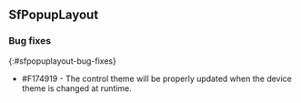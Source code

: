 ## SfPopupLayout

### Bug fixes
{:#sfpopuplayout-bug-fixes}

* \#F174919 - The control theme will be properly updated when the device theme is changed at runtime.